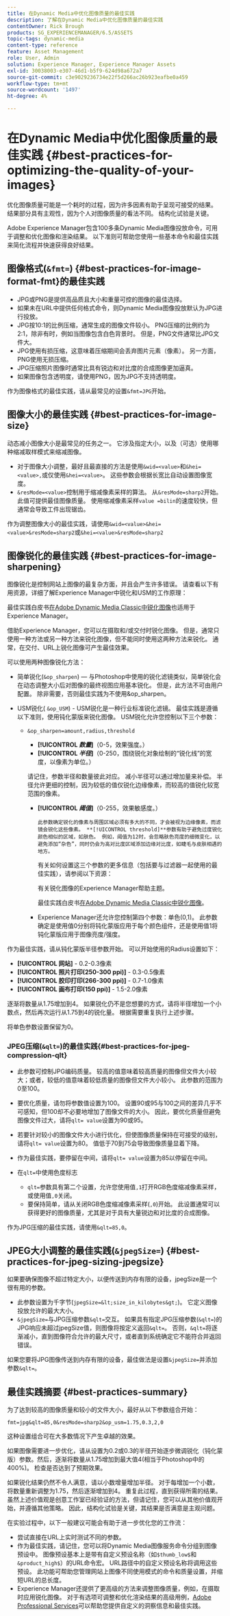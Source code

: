 ```yaml
---
title: 在Dynamic Media中优化图像质量的最佳实践
description: 了解在Dynamic Media中优化图像质量的最佳实践
contentOwner: Rick Brough
products: SG_EXPERIENCEMANAGER/6.5/ASSETS
topic-tags: dynamic-media
content-type: reference
feature: Asset Management
role: User, Admin
solution: Experience Manager, Experience Manager Assets
exl-id: 30038003-e307-46d1-b5f9-624d98a672a7
source-git-commit: c3e9029236734e22f5d266ac26b923eafbe0a459
workflow-type: tm+mt
source-wordcount: '1497'
ht-degree: 4%

---
```


# 在Dynamic Media中优化图像质量的最佳实践 {#best-practices-for-optimizing-the-quality-of-your-images}

优化图像质量可能是一个耗时的过程，因为许多因素有助于呈现可接受的结果。 结果部分具有主观性，因为个人对图像质量的看法不同。 结构化试验是关键。

Adobe Experience Manager包含100多条Dynamic Media图像投放命令，可用于调整和优化图像和渲染结果。 以下准则可帮助您使用一些基本命令和最佳实践来简化流程并快速获得良好结果。

## 图像格式(`&fmt=`) {#best-practices-for-image-format-fmt}的最佳实践

* JPG或PNG是提供高品质且大小和重量可控的图像的最佳选择。
* 如果未在URL中提供任何格式命令，则Dynamic Media图像投放默认为JPG进行投放。
* JPG按10:1的比例压缩，通常生成的图像文件较小。 PNG压缩的比例约为2:1，除非有时，例如当图像包含白色背景时。 但是，PNG文件通常比JPG文件大。
* JPG使用有损压缩，这意味着压缩期间会丢弃图片元素（像素）。 另一方面，PNG使用无损压缩。
* JPG压缩照片图像时通常比具有锐边和对比度的合成图像更加逼真。
* 如果图像包含透明度，请使用PNG，因为JPG不支持透明度。

作为图像格式的最佳实践，请从最常见的设置`&fmt=JPG`开始。

## 图像大小的最佳实践 {#best-practices-for-image-size}

动态减小图像大小是最常见的任务之一。 它涉及指定大小，以及（可选）使用哪种缩减取样模式来缩减图像。

* 对于图像大小调整，最好且最直接的方法是使用`&wid=<value>`和`&hei=<value>,`或仅使用`&hei=<value>`。 这些参数会根据长宽比自动设置图像宽度。
* `&resMode=<value>`控制用于缩减像素采样的算法。 从`&resMode=sharp2`开始。 此值可提供最佳图像质量。 使用缩减像素采样`value =bilin`的速度较快，但通常会导致工件出现锯齿。

作为调整图像大小的最佳实践，请使用`&wid=<value>&hei=<value>&resMode=sharp2`或`&hei=<value>&resMode=sharp2`

## 图像锐化的最佳实践 {#best-practices-for-image-sharpening}

图像锐化是控制网站上图像的最复杂方面，并且会产生许多错误。 请查看以下有用资源，详细了解Experience Manager中锐化和USM的工作原理：

最佳实践白皮书[在Adobe Dynamic Media Classic中锐化图像](/help/assets/assets/sharpening_images.pdf)也适用于Experience Manager。

<!-- To be reviewed and updated: Broken link.
See also [Sharpening an image with unsharp mask](https://helpx.adobe.com/photoshop/atv/cs6-tutorials/sharpening-an-image-with-unsharp-mask.html). -->

借助Experience Manager，您可以在摄取和/或交付时锐化图像。 但是，通常只使用一种方法或另一种方法来锐化图像，但不能同时使用这两种方法来锐化。 通常，在交付、URL上锐化图像可产生最佳效果。

可以使用两种图像锐化方法：

* 简单锐化(`&op_sharpen`) — 与Photoshop中使用的锐化滤镜类似，简单锐化会在动态调整大小后对图像的最终视图应用基本锐化。 但是，此方法不可由用户配置。 除非需要，否则最佳实践为不使用&amp;op_sharpen。
* USM锐化( `&op_USM`) - USM锐化是一种行业标准锐化滤镜。 最佳实践是遵循以下准则，使用钝化蒙版来锐化图像。 USM锐化允许您控制以下三个参数：

   * `&op_sharpen=amount,radius,threshold`

      * **[!UICONTROL *数量&#x200B;*]**（0-5，效果强度。）
      * **[!UICONTROL *半径&#x200B;*]**（0-250，围绕锐化对象绘制的“锐化线”的宽度，以像素为单位。）

     请记住，参数半径和数量彼此对应。 减小半径可以通过增加量来补偿。 半径允许更细的控制，因为较低的值仅锐化边缘像素，而较高的值锐化较宽范围的像素。

      * **[!UICONTROL *阈值&#x200B;*]**（0-255，效果敏感度。）

            此参数确定锐化的像素与周围区域必须有多大的不同，才会被视为边缘像素，而滤镜会锐化这些像素。 **[!UICONTROL threshold]**参数有助于避免过度锐化颜色相似的区域，如肤色。 例如，阈值为12时，会忽略肤色亮度的细微变化，以避免添加“杂色”，同时仍会为高对比度区域添加边缘对比度，如睫毛与皮肤相遇的地方。
        
        有关如何设置这三个参数的更多信息（包括要与过滤器一起使用的最佳实践），请参阅以下资源：

        有关锐化图像的Experience Manager帮助主题。

        最佳实践白皮书[在Adobe Dynamic Media Classic中锐化图像](/help/assets/assets/sharpening_images.pdf)。

      * Experience Manager还允许您控制第四个参数：单色(0,1)。 此参数确定是使用值0分别将钝化蒙版应用于每个颜色组件，还是使用值1将钝化蒙版应用于图像亮度/强度。

作为最佳实践，请从钝化蒙版半径参数开始。 可以开始使用的Radius设置如下：

* **[!UICONTROL 网站]** - 0.2-0.3像素
* **[!UICONTROL 照片打印(250-300 ppi)]** - 0.3-0.5像素
* **[!UICONTROL 胶印打印(266-300 ppi)]** - 0.7-1.0像素
* **[!UICONTROL 画布打印(150 ppi)]** - 1.5-2.0像素

逐渐将数量从1.75增加到4。 如果锐化仍不是您想要的方式，请将半径增加一个小数点，然后再次运行从1.75到4的锐化量。 根据需要重复执行上述步骤。

将单色参数设置保留为0。

### JPEG压缩(`&qlt=`)的最佳实践{#best-practices-for-jpeg-compression-qlt}

* 此参数可控制JPG编码质量。 较高的值意味着较高质量的图像但文件大小较大；或者，较低的值意味着较低质量的图像但文件大小较小。 此参数的范围为0至100。
* 要优化质量，请勿将参数值设置为100。 设置90或95与100之间的差异几乎不可感知，但100却不必要地增加了图像文件的大小。 因此，要优化质量但避免图像文件过大，请将`qlt= value`设置为90或95。
* 若要针对较小的图像文件大小进行优化，但使图像质量保持在可接受的级别，请将`qlt= value`设置为80。 值低于70到75会导致图像质量显着下降。
* 作为最佳实践，要停留在中间，请将`qlt= value`设置为85以停留在中间。
* 在`qlt=`中使用色度标志

   * `qlt=`参数具有第二个设置，允许您使用值`,1`打开RGB色度缩减像素采样，或使用值`,0`关闭。
   * 要保持简单，请从关闭RGB色度缩减像素采样(`,0`)开始。 此设置通常可以获得更好的图像质量，尤其是对于具有大量锐边和对比度的合成图像。

作为JPG压缩的最佳实践，请使用`&qlt=85,0`。

## JPEG大小调整的最佳实践(`&jpegSize=`) {#best-practices-for-jpeg-sizing-jpegsize}

如果要确保图像不超过特定大小，以便传送到内存有限的设备，jpegSize是一个很有用的参数。

* 此参数设置为千字节(`jpegSize=&lt;size_in_kilobytes&gt;`)。 它定义图像投放允许的最大大小。
* `&jpegSize=`与JPG压缩参数`&qlt=`交互。 如果具有指定JPG压缩参数(`&qlt=`)的JPG响应未超过jpegSize值，则图像将按定义返回`&qlt=`。 否则，`&qlt=`将逐渐减小，直到图像符合允许的最大尺寸，或者直到系统确定它不能符合并返回错误。

如果您要将JPG图像传送到内存有限的设备，最佳做法是设置`&jpegSize=`并添加参数`&qlt=`。

## 最佳实践摘要 {#best-practices-summary}

为了达到较高的图像质量和较小的文件大小，最好从以下参数组合开始：

`fmt=jpg&qlt=85,0&resMode=sharp2&op_usm=1.75,0.3,2,0`

这种设置组合可在大多数情况下产生卓越的效果。

如果图像需要进一步优化，请从设置为0.2或0.3的半径开始逐步微调锐化（钝化蒙版）参数。然后，逐渐将数量从1.75增加到最大值4(相当于Photoshop中的400%)。 检查是否达到了预期效果。

如果锐化结果仍然不令人满意，请以小数增量增加半径。 对于每增加一个小数，将数量重新调整为1.75，然后逐渐增加到4。 重复此过程，直到获得所需的结果。 虽然上述价值观是创意工作室已经验证的方法，但请记住，您可以从其他价值观开始，并遵循其他策略。 因此，结构化试验是关键，其结果是否满意是主观问题。

在实验过程中，以下一般建议可能会有助于进一步优化您的工作流：

* 尝试直接在URL上实时测试不同的参数。
* 作为最佳实践，请记住，您可以将Dynamic Media图像服务命令分组到图像预设中。 图像预设基本上是带有自定义预设名称（如`$thumb_low$`和`&product_high$`）的URL命令宏。 URL路径中的自定义预设名称将调用这些预设。 此功能可帮助您管理网站上图像不同使用模式的命令和质量设置，并缩短URL的总长度。
* Experience Manager还提供了更高级的方法来调整图像质量，例如，在摄取时应用锐化图像。 对于有选项可调整和优化渲染结果的高级用例，[Adobe Professional Services](https://business.adobe.com/customers/consulting-services/main.html)可以帮助您提供自定义的洞察信息和最佳实践。
